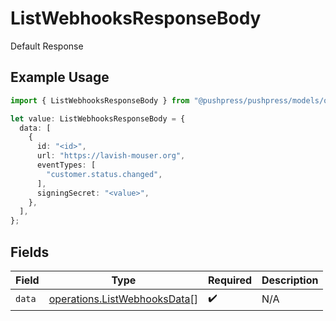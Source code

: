 # ListWebhooksResponseBody

Default Response

## Example Usage

```typescript
import { ListWebhooksResponseBody } from "@pushpress/pushpress/models/operations";

let value: ListWebhooksResponseBody = {
  data: [
    {
      id: "<id>",
      url: "https://lavish-mouser.org",
      eventTypes: [
        "customer.status.changed",
      ],
      signingSecret: "<value>",
    },
  ],
};
```

## Fields

| Field                                                                        | Type                                                                         | Required                                                                     | Description                                                                  |
| ---------------------------------------------------------------------------- | ---------------------------------------------------------------------------- | ---------------------------------------------------------------------------- | ---------------------------------------------------------------------------- |
| `data`                                                                       | [operations.ListWebhooksData](../../models/operations/listwebhooksdata.md)[] | :heavy_check_mark:                                                           | N/A                                                                          |